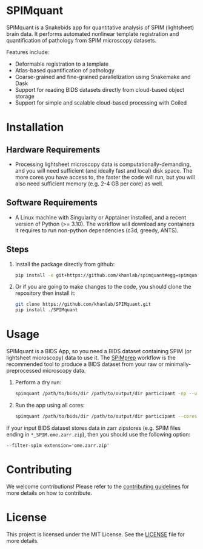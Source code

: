 # SPIMquant

SPIMquant is a Snakebids app for quantitative analysis of SPIM (lightsheet) brain data. It performs automated nonlinear template registration and quantification of pathology from SPIM microscopy datasets.

Features include:
 - Deformable registration to a template 
 - Atlas-based quantification of pathology 
 - Coarse-grained and fine-grained parallelization using Snakemake and Dask
 - Support for reading BIDS datasets directly from cloud-based object storage
 - Support for simple and scalable cloud-based processing with Coiled


# Installation

## Hardware Requirements
 - Processing lightsheet microscopy data is computationally-demanding, and you will need sufficient (and ideally fast and local) 
 disk space. The more cores you have access to, the faster the code will run, but you will also need sufficient memory (e.g. 2-4 GB per core) as well.

## Software Requirements
 - A Linux machine with Singularity or Apptainer installed, and a recent version of Python (>= 3.10). The workflow will download
 any containers it requires to run non-python dependencies (c3d, greedy, ANTS).

## Steps
 1. Install the package directly from github:
    ```bash
    pip install -e git+https://github.com/khanlab/spimquant#egg=spimquant
    ```

 2. Or if you are going to make changes to the code, you should clone the repository then install it:
    ```bash
    git clone https://github.com/khanlab/SPIMquant.git
    pip install ./SPIMquant
    ```   

# Usage

SPIMquant is a BIDS App, so you need a BIDS dataset containing SPIM (or lightsheet microscopy) data to use it. The [SPIMprep](https://github.com/khanlab/SPIMprep)
workflow is the recommended tool to produce a BIDS dataset from your raw or minimally-preprocessed microscopy data.

 1. Perform a dry run:
    ```bash
    spimquant /path/to/bids/dir /path/to/output/dir participant -np --use-conda
    ```
 2. Run the app using all cores:
    ```bash
    spimquant /path/to/bids/dir /path/to/output/dir participant --cores all --use-conda
    ```

If your input BIDS dataset stores data in zarr zipstores (e.g. SPIM files ending in `*_SPIM.ome.zarr.zip`), then you should use the following option:
```
--filter-spim extension='ome.zarr.zip'
```

# Contributing
 We welcome contributions! Please refer to the [contributing guidelines](CONTRIBUTING.md) for more details on how to contribute.

# License
 This project is licensed under the MIT License. See the [LICENSE](LICENSE) file for more details.
